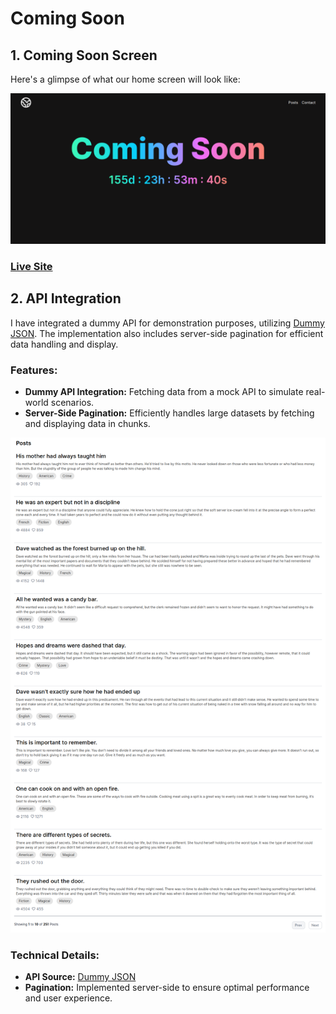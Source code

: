 # Coming Soon

## 1. Coming Soon Screen

Here's a glimpse of what our home screen will look like:

![Home screen Screenshot](./screenshot-1.png)

### [Live Site](https://coming-soon-ashy-seven.vercel.app/)

## 2. API Integration

I have integrated a dummy API for demonstration purposes, utilizing [Dummy JSON](https://dummyjson.com/docs/posts). The implementation also includes server-side pagination for efficient data handling and display.

### Features:

- **Dummy API Integration:** Fetching data from a mock API to simulate real-world scenarios.
- **Server-Side Pagination:** Efficiently handles large datasets by fetching and displaying data in chunks.

![Post screen](./screenshot-2.png)

### Technical Details:

- **API Source:** [Dummy JSON](https://dummyjson.com/docs/posts)
- **Pagination:** Implemented server-side to ensure optimal performance and user experience.
